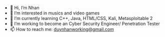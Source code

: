 - 👋 Hi, I’m Nhan
- 👀 I’m interested in musics and video games 
- 🌱 I’m currently learning C++, Java, HTML/CSS, Kali, Metasploitable 2
- 💞️ I’m working to become an Cyber Security Engineer/ Penetration Tester
- 📫 How to reach me: duynhanworking@gmail.com

<!---
DuyNhan102/DuyNhan102 is a ✨ special ✨ repository because its `README.md` (this file) appears on your GitHub profile.
You can click the Preview link to take a look at your changes.
--->
